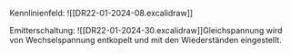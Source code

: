 Kennlinienfeld:
![[DR22-01-2024-08.excalidraw]]

Emitterschaltung:
![[DR22-01-2024-30.excalidraw]]Gleichspannung wird von Wechselspannung entkopelt und mit den Wiederständen eingestellt.




